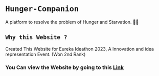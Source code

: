 # `Hunger-Companion`

A platform to resolve the problem of Hunger and Starvation. 🍴💝


## `Why this Website ?`

Created This Website for Eureka Ideathon 2023, A Innovation and idea representation Event. (Won 2nd Rank)


### You Can view the Website by going to this [Link](https://hunger-companion.vercel.app/)
